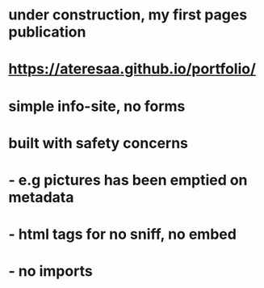 # under construction, my first pages publication
# https://ateresaa.github.io/portfolio/
# simple info-site, no forms
# built with safety concerns
# - e.g pictures has been emptied on metadata
# - html tags for no sniff, no embed
# - no imports
